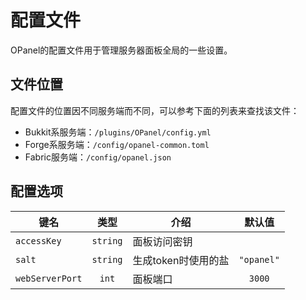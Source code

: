 # 配置文件

OPanel的配置文件用于管理服务器面板全局的一些设置。

## 文件位置

配置文件的位置因不同服务端而不同，可以参考下面的列表来查找该文件：

- Bukkit系服务端：`/plugins/OPanel/config.yml`
- Forge系服务端：`/config/opanel-common.toml`
- Fabric服务端：`/config/opanel.json`

## 配置选项

|键名|类型|介绍|默认值|
|---|:---:|---|:---:|
|`accessKey`|`string`|面板访问密钥||
|`salt`|`string`|生成token时使用的盐|`"opanel"`|
|`webServerPort`|`int`|面板端口|`3000`|
